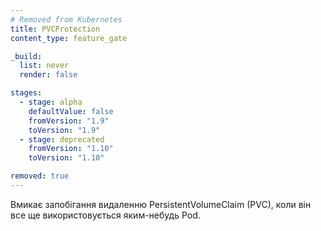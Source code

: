 ```yaml
---
# Removed from Kubernetes
title: PVCProtection
content_type: feature_gate

_build:
  list: never
  render: false

stages:
  - stage: alpha 
    defaultValue: false
    fromVersion: "1.9"
    toVersion: "1.9"
  - stage: deprecated
    fromVersion: "1.10"
    toVersion: "1.10"

removed: true
---
```

Вмикає запобігання видаленню PersistentVolumeClaim (PVC), коли він все ще використовується яким-небудь Pod.